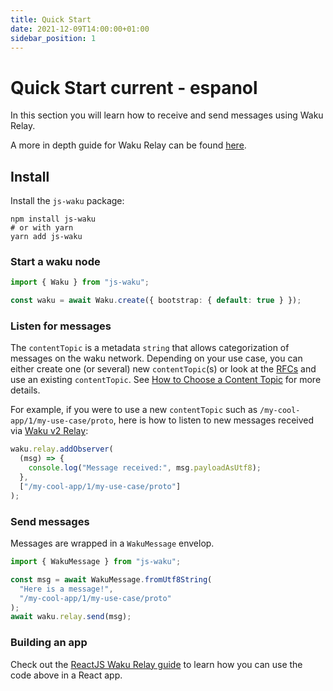 ```yaml
---
title: Quick Start 
date: 2021-12-09T14:00:00+01:00
sidebar_position: 1
---
```


# Quick Start current - espanol

In this section you will learn how to receive and send messages using Waku Relay.

A more in depth guide for Waku Relay can be found [here](/docs/guides/02_relay_receive_send_messages/).

## Install

Install the `js-waku` package:

```shell
npm install js-waku
# or with yarn
yarn add js-waku
```

### Start a waku node

```ts
import { Waku } from "js-waku";

const waku = await Waku.create({ bootstrap: { default: true } });
```

### Listen for messages

The `contentTopic` is a metadata `string` that allows categorization of messages on the waku network.
Depending on your use case, you can either create one (or several) new `contentTopic`(s)
or look at the [RFCs](https://rfc.vac.dev/) and use an existing `contentTopic`.
See [How to Choose a Content Topic](/docs/guides/01_choose_content_topic/) for more details.

For example, if you were to use a new `contentTopic` such as `/my-cool-app/1/my-use-case/proto`,
here is how to listen to new messages received via [Waku v2 Relay](https://rfc.vac.dev/spec/11/):

```ts
waku.relay.addObserver(
  (msg) => {
    console.log("Message received:", msg.payloadAsUtf8);
  },
  ["/my-cool-app/1/my-use-case/proto"]
);
```

### Send messages

Messages are wrapped in a `WakuMessage` envelop.

```ts
import { WakuMessage } from "js-waku";

const msg = await WakuMessage.fromUtf8String(
  "Here is a message!",
  "/my-cool-app/1/my-use-case/proto"
);
await waku.relay.send(msg);
```

### Building an app

Check out the [ReactJS Waku Relay guide](/docs/guides/07_reactjs_relay/) to learn how you can use the code above in a React app.
